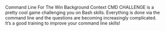 Command Line For The Win
Background Context
CMD CHALLENGE is a pretty cool game challenging you on Bash skills. Everything is done via the command line and the questions are becoming increasingly complicated. It’s a good training to improve your command line skills!
